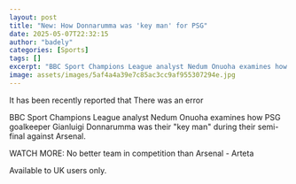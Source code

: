```yaml
---
layout: post
title: "New: How Donnarumma was 'key man' for PSG"
date: 2025-05-07T22:32:15
author: "badely"
categories: [Sports]
tags: []
excerpt: "BBC Sport Champions League analyst Nedum Onuoha examines how PSG goalkeeper Gianluigi Donnarumma was their 'key man' during their semi-final against A"
image: assets/images/5af4a4a39e7c85ac3cc9af955307294e.jpg
---
```


It has been recently reported that There was an error

BBC Sport Champions League analyst Nedum Onuoha examines how PSG goalkeeper Gianluigi Donnarumma was their "key man" during their semi-final against Arsenal.

WATCH MORE: No better team in competition than Arsenal - Arteta

Available to UK users only.

